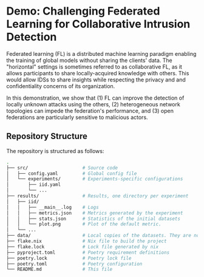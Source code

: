 # Demo: Challenging Federated Learning for Collaborative Intrusion Detection

Federated learning (FL) is a distributed machine learning paradigm enabling the training of global models without sharing the clients' data.
The "horizontal" settings is sometimes referred to as collaborative FL, as it allows participants to share locally-acquired knowledge with others.
This would allow IDSs to share insights while respecting the privacy and and confidentiality concerns of its organization.

In this demonstration, we show that (1) FL can improve the detection of locally unknown attacks using the others, (2) heterogeneous network topologies can impede the federation's performance, and (3) open federations are particularly sensitive to malicious actors.

## Repository Structure

The repository is structured as follows:
```bash
.
├── src/                    # Source code
│   ├── config.yaml         # Global config file
│   └── experiments/        # Experiments-specific configurations
│       ├── iid.yaml   
│       └── ...
├── results/                # Results, one directory per experiment
│   ├── iid/
│   │   ├── __main__.log    # Logs
│   │   ├── metrics.json    # Metrics generated by the experiment
│   │   ├── stats.json      # Statistics of the initial datasets
│   │   └── plot.png        # Plot of the default metric.
│   └── ...
├── data/                   # Local copies of the datasets. They are not versioned.
├── flake.nix               # Nix file to build the project
├── flake.lock              # Lock file generated by nix
├── pyproject.toml          # Poetry requirement definitions
├── poetry.lock             # Poetry lock file
├── poetry.toml             # Poetry configuration
└── README.md               # This file
```
